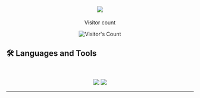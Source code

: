 <h1 align="center">
    <img src="https://readme-typing-svg.herokuapp.com/?font=Inter&size=48&center=true&vCenter=true&width=500&height=70&color=4493F8&duration=4000&lines=Hi+There!+👋;+I'm+Gizmoniaks!;" />
</h1>

<div align="center"> 
  <p>Visitor count</p>
  <img src="https://profile-counter.glitch.me/{Gizmoniaks}/count.svg" alt="Visitor's Count" />
</div>

## 🛠️ Languages and Tools

<br>

<p align="center">
  <img src="https://skillicons.dev/icons?i=python, C#" />
  <img src="https://skillicons.dev/icons?i=html,css" />
</p>

<hr>
